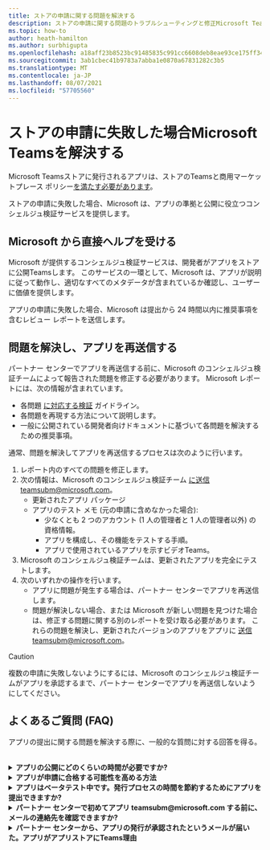 ```yaml
---
title: ストアの申請に関する問題を解決する
description: ストアの申請に関する問題のトラブルシューティングと修正Microsoft Teams理解します。
ms.topic: how-to
author: heath-hamilton
ms.author: surbhigupta
ms.openlocfilehash: a18aff23b8523bc91485835c991cc6608deb8eae93ce175ff3403e699dc6c5e5
ms.sourcegitcommit: 3ab1cbec41b9783a7abba1e0870a67831282c3b5
ms.translationtype: MT
ms.contentlocale: ja-JP
ms.lasthandoff: 08/07/2021
ms.locfileid: "57705560"
---
```

# <a name="resolve-issues-if-your-microsoft-teams-store-submission-fails"></a>ストアの申請に失敗した場合Microsoft Teamsを解決する

Microsoft Teamsストアに発行されるアプリは、ストアのTeamsと[](~/concepts/deploy-and-publish/appsource/prepare/teams-store-validation-guidelines.md)商用マーケットプレース ポリシー[を満たす必要があります](/legal/marketplace/certification-policies)。

ストアの申請に失敗した場合、Microsoft は、アプリの準拠と公開に役立つコンシェルジュ検証サービスを提供します。

## <a name="get-help-directly-from-microsoft"></a>Microsoft から直接ヘルプを受ける

Microsoft が提供するコンシェルジュ検証サービスは、開発者がアプリをストアに公開Teamsします。 このサービスの一環として、Microsoft は、アプリが説明に従って動作し、適切なすべてのメタデータが含まれているか確認し、ユーザーに価値を提供します。

アプリの申請に失敗した場合、Microsoft は提出から 24 時間以内に推奨事項を含むレビュー レポートを送信します。

## <a name="resolve-issues-and-resubmit-your-app"></a>問題を解決し、アプリを再送信する

パートナー センターでアプリを再送信する前に、Microsoft のコンシェルジュ検証チームによって報告された問題を修正する必要があります。 Microsoft レポートには、次の情報が含まれています。

* 各問題 [に対応する検証](~/concepts/deploy-and-publish/appsource/prepare/teams-store-validation-guidelines.md) ガイドライン。
* 各問題を再現する方法について説明します。
* 一般に公開されている開発者向けドキュメントに基づいて各問題を解決するための推奨事項。

通常、問題を解決してアプリを再送信するプロセスは次のように行います。

1. レポート内のすべての問題を修正します。
1. 次の情報は、Microsoft のコンシェルジュ検証チーム <a href="mailto:teamsubm@microsoft.com">に送信</a>teamsubm@microsoft.com。
   * 更新されたアプリ パッケージ
   * アプリのテスト メモ (元の申請に含めなかった場合):
      * 少なくとも 2 つのアカウント (1 人の管理者と 1 人の管理者以外) の資格情報。
      * アプリを構成し、その機能をテストする手順。
      * アプリで使用されているアプリを示すビデオTeams。
1. Microsoft のコンシェルジュ検証チームは、更新されたアプリを完全にテストします。
1. 次のいずれかの操作を行います。
   * アプリに問題が発生する場合は、パートナー センターでアプリを再送信します。
   * 問題が解決しない場合、または Microsoft が新しい問題を見つけた場合は、修正する問題に関する別のレポートを受け取る必要があります。 これらの問題を解決し、更新されたバージョンのアプリをアプリに <a href="mailto:teamsubm@microsoft.com">送信</a>teamsubm@microsoft.com。

> [!CAUTION]
> 複数の申請に失敗しないようにするには、Microsoft のコンシェルジュ検証チームがアプリを承認するまで、パートナー センターでアプリを再送信しないようにしてください。

## <a name="faq"></a>よくあるご質問 (FAQ)

アプリの提出に関する問題を解決する際に、一般的な質問に対する回答を得る。

<br>

<details>

<summary><b>アプリの公開にどのくらいの時間が必要ですか?</b></summary>

ストアの申請に問題がない場合、アプリは 1 ~ 2 営業日以内に発行されます。 アプリが失敗した場合、Microsoft のチームが問題を解決するための推奨事項を提供します。 これらの修正を行い、更新されたアプリをそのチームに再送信すると、アプリを発行する準備ができているか、さらに作業が必要な場合は、24 時間以内に通知されます。

<br>

</details>

<details>

<summary><b>アプリが申請に合格する可能性を高める方法</b></summary>

次の手順を実行すると、申請が成功する可能性があります。

1. 設計ガイドラインに基づいて[Teamsを開発します](~/concepts/design/design-teams-app-overview.md)。
1. アプリがストア検証ガイドラインと Microsoft Teams[認定](~/concepts/deploy-and-publish/appsource/prepare/teams-store-validation-guidelines.md)ポリシーに準拠[している必要があります](/legal/marketplace/certification-policies)。
1. アプリ検証ツールを使用してアプリ Microsoft Teams[をテストします](https://dev.teams.microsoft.com/appvalidation.html)。
1. [ストアの申請Teams準備します](~/concepts/deploy-and-publish/appsource/prepare/submission-checklist.md)。

<br>

</details>

<details>

<summary><b>アプリはベータテスト中です。発行プロセスの時間を節約するためにアプリを提出できますか?</b></summary>

ちがいます。 Microsoft は、実稼働対応アプリのみを検証します。

<br>

</details>

<details>

<summary><b>パートナー センターで初めてアプリ teamsubm@microsoft.com する前に、メールの連絡先を確認できますか?</b></summary>

ちがいます。 Microsoft は、パートナー センターで初めてアプリを提出するまで、アプリの検証を開始しない。

<br>

</details>

<details>

<summary><b>パートナー センターから、アプリの発行が承認されたというメールが届いた。アプリがアプリストアにTeams理由</b></summary>

アプリが承認されると、発行には通常、アプリの機能に応じて 1 ~ 2 営業日かかる場合があります。2 営業日以内にアプリが公開されていない場合は、アプリに問い<a href="mailto:teamsubm@microsoft.com">合わせて teamsubm@microsoft.com。</a>

<br>

</details>
